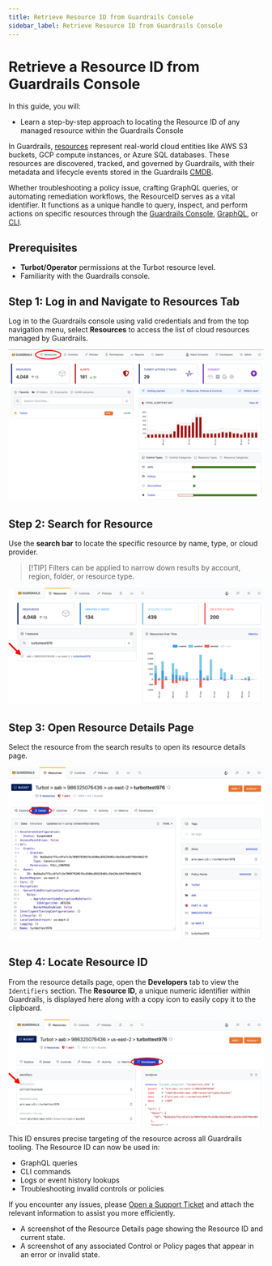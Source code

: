 ```yaml
---
title: Retrieve Resource ID from Guardrails Console
sidebar_label: Retrieve Resource ID from Guardrails Console
---
```


# Retrieve a Resource ID from Guardrails Console

In this guide, you will:
- Learn a step-by-step approach to locating the Resource ID of any managed resource within the Guardrails Console

In Guardrails, [resources](/guardrails/docs/reference/glossary#resource) represent real-world cloud entities like AWS S3 buckets, GCP compute instances, or Azure SQL databases. These resources are discovered, tracked, and governed by Guardrails, with their metadata and lifecycle events stored in the Guardrails [CMDB](/guardrails/docs/reference/glossary#cmdb).

Whether troubleshooting a policy issue, crafting GraphQL queries, or automating remediation workflows, the ResourceID serves as a vital identifier. It functions as a unique handle to query, inspect, and perform actions on specific resources through the [Guardrails Console](/guardrails/docs/reference/glossary#guardrails-console), [GraphQL](/guardrails/docs/reference/graphql#graphql), or [CLI](/guardrails/docs/reference/cli).

## Prerequisites

- **Turbot/Operator** permissions at the Turbot resource level.
- Familiarity with the Guardrails console.

## Step 1: Log in and Navigate to Resources Tab

Log in to the Guardrails console using valid credentials and from the top navigation menu, select **Resources** to access the list of cloud resources managed by Guardrails.

![Guardrails Resources Navigation Menu](./guardrails-resources-tab.png)

## Step 2: Search for Resource

Use the **search bar** to locate the specific resource by name, type, or cloud provider.

>[!TIP] Filters can be applied to narrow down results by account, region, folder, or resource type.

![Locate Using Search Bar](./guardrails-search-resource.png)

## Step 3: Open Resource Details Page

Select the resource from the search results to open its resource details page.

![Resource Details Page](./guardrails-resource-details-page.png)

## Step 4: Locate Resource ID

From the resource details page, open the **Developers** tab to view the `Identifiers` section. The **Resource ID**, a unique numeric identifier within Guardrails, is displayed here along with a copy icon to easily copy it to the clipboard.

![Select Resource ID](./guardrails-resource-id.png)

This ID ensures precise targeting of the resource across all Guardrails tooling. The Resource ID can now be used in:
- GraphQL queries
- CLI commands
- Logs or event history lookups
- Troubleshooting invalid controls or policies

If you encounter any issues, please [Open a Support Ticket](https://support.turbot.com) and attach the relevant information to assist you more efficiently.

- A screenshot of the Resource Details page showing the Resource ID and current state.
- A screenshot of any associated Control or Policy pages that appear in an error or invalid state.
